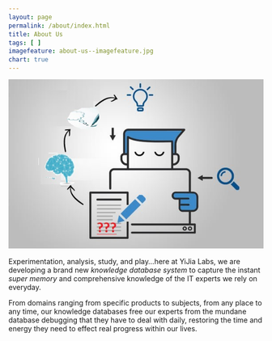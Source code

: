 ```yaml
---
layout: page
permalink: /about/index.html
title: About Us
tags: [ ]
imagefeature: about-us--imagefeature.jpg
chart: true
---
```


![](/images/about-us--imagefeature.jpg)

Experimentation, analysis, study, and play&hellip;here at YiJia Labs, we are
developing a brand new *knowledge database system* to capture the instant
*super&nbsp;memory* and comprehensive knowledge of the IT experts we rely on
everyday.

From domains ranging from specific products to subjects, from any place to any
time, our knowledge databases free our experts from the mundane database
debugging that they have to deal with daily, restoring the time and energy
they need to effect real progress within our lives.
